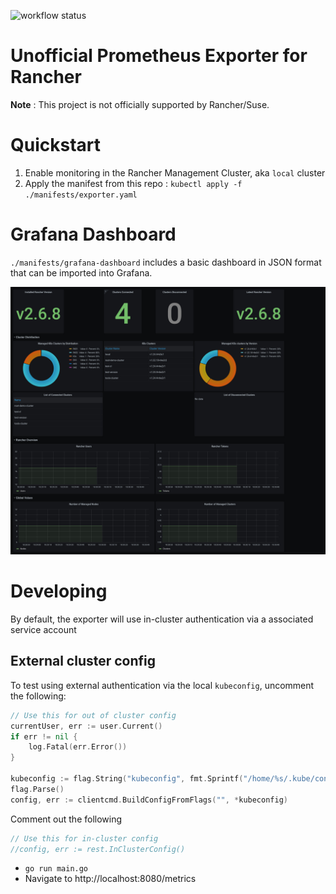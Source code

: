 ![workflow status](https://github.com/David-VTUK/prometheus-rancher-exporter/actions/workflows/test-build-publish.yml/badge.svg)

# Unofficial Prometheus Exporter for Rancher

**Note** : This project is not officially supported by Rancher/Suse.

# Quickstart

1. Enable monitoring in the Rancher Management Cluster, aka `local` cluster
2. Apply the manifest from this repo : `kubectl apply -f ./manifests/exporter.yaml`

# Grafana Dashboard

`./manifests/grafana-dashboard` includes a basic dashboard in JSON format that can be imported into Grafana.

![img.png](./img/dashboard.png)

# Developing

By default, the exporter will use in-cluster authentication via a associated service account

## External cluster config

To test using external authentication via the local `kubeconfig`, uncomment the following:

```go
// Use this for out of cluster config
currentUser, err := user.Current()
if err != nil {
	log.Fatal(err.Error())
}

kubeconfig := flag.String("kubeconfig", fmt.Sprintf("/home/%s/.kube/config", currentUser.Username), "absolute path to the kubeconfig file")
flag.Parse()
config, err := clientcmd.BuildConfigFromFlags("", *kubeconfig)
```

Comment out the following
```go
// Use this for in-cluster config 
//config, err := rest.InClusterConfig()
```

* `go run main.go`
* Navigate to http://localhost:8080/metrics